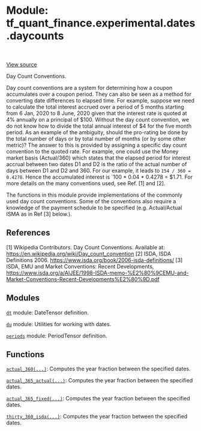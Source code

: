 <div itemscope itemtype="http://developers.google.com/ReferenceObject">
<meta itemprop="name" content="tf_quant_finance.experimental.dates.daycounts" />
<meta itemprop="path" content="Stable" />
</div>

# Module: tf_quant_finance.experimental.dates.daycounts

<!-- Insert buttons and diff -->

<table class="tfo-notebook-buttons tfo-api" align="left">
</table>

<a target="_blank" href="https://github.com/google/tf-quant-finance/blob/master/tf_quant_finance/experimental/dates/daycounts.py">View source</a>



Day Count Conventions.


Day count conventions are a system for determining how a coupon accumulates over
a coupon period. They can also be seen as a method for converting date
differences to elapsed time. For example, suppose we need to calculate the total
interest accrued over a period of 5 months starting from 6 Jan, 2020 to
8 June, 2020 given that the interest rate is quoted at 4% annually on a
principal of $100. Without the day count convention, we do not know how to
divide the total annual interest of $4 for the five month period. As an example
of the ambiguity, should the pro-rating be done by the total number of days
or by total number of months (or by some other metric)? The answer to this is
provided by assigning a specific day count convention to the quoted rate. For
example, one could use the Money market basis (Actual/360) which states that the
elapsed period for interest accrual between two dates D1 and D2 is the ratio
of the actual number of days between D1 and D2 and 360. For our example, it
leads to `154 / 360 = 0.4278`. Hence the accumulated interest is
`100 * 0.04 * 0.4278 = $1.71. For more details on the many conventions used, see
Ref. [1] and [2].

The functions in this module provide implementations of the commonly used day
count conventions. Some of the conventions also require a knowledge of the
payment schedule to be specified (e.g. Actual/Actual ISMA as in Ref [3] below.).

## References

[1] Wikipedia Contributors. Day Count Conventions. Available at:
  https://en.wikipedia.org/wiki/Day_count_convention
[2] ISDA, ISDA Definitions 2006.
  https://www.isda.org/book/2006-isda-definitions/
[3] ISDA, EMU and Market Conventions: Recent Developments,
  https://www.isda.org/a/AIJEE/1998-ISDA-memo-%E2%80%9CEMU-and-Market-Conventions-Recent-Developments%E2%80%9D.pdf

## Modules

[`dt`](../../../tf_quant_finance/experimental/dates/daycounts/dt.md) module: DateTensor definition.

[`du`](../../../tf_quant_finance/experimental/dates/date_utils.md) module: Utilities for working with dates.

[`periods`](../../../tf_quant_finance/experimental/dates/periods.md) module: PeriodTensor definition.

## Functions

[`actual_360(...)`](../../../tf_quant_finance/experimental/dates/daycounts/actual_360.md): Computes the year fraction between the specified dates.

[`actual_365_actual(...)`](../../../tf_quant_finance/experimental/dates/daycounts/actual_365_actual.md): Computes the year fraction between the specified dates.

[`actual_365_fixed(...)`](../../../tf_quant_finance/experimental/dates/daycounts/actual_365_fixed.md): Computes the year fraction between the specified dates.

[`thirty_360_isda(...)`](../../../tf_quant_finance/experimental/dates/daycounts/thirty_360_isda.md): Computes the year fraction between the specified dates.

